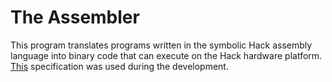 # The Assembler
This program translates programs written in the symbolic Hack assembly language into binary code that can execute on the Hack hardware platform. [This](https://www.nand2tetris.org/_files/ugd/44046b_b73759b866b249a0b3a715bf5a18f668.pdf) specification was used during the development.
